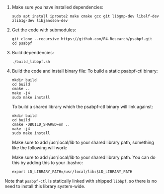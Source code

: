 1. Make sure you have installed dependencies:
   ```shell
   sudo apt install iproute2 make cmake gcc git libgmp-dev libelf-dev zlib1g-dev libjansson-dev
   ```
2. Get the code with submodules:
   ```shell
   git clone --recursive https://github.com/P4-Research/psabpf.git
   cd psabpf
   ```
3. Build dependencies:
   ```shell
   ./build_libbpf.sh
   ```
4. Build the code and install binary file:
   To build a static psabpf-ctl binary:
   ```shell
   mkdir build
   cd build
   cmake ..
   make -j4
   sudo make install
   ```

   To build a shared library which the psabpf-ctl binary will link against:

   ```shell
   mkdir build
   cd build
   cmake -DBUILD_SHARED=on ..
   make -j4
   sudo make install
   ```

   Make sure to add /usr/local/lib to your shared library path, something like
   the following will work:

   Make sure to add /usr/local/lib to your shared library path. You can do this
   by adding this to your .bashrc:

   ```shell
   export LD_LIBRARY_PATH=/usr/local/lib:$LD_LIBRARY_PATH
   ```

Note that `psabpf-ctl` is statically linked with shipped `libbpf`, so there is no need to install this library system-wide.
